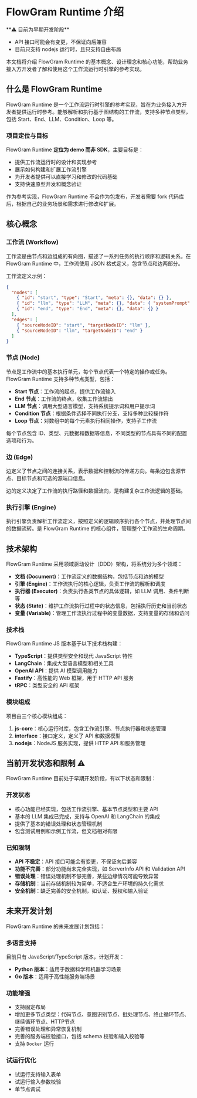 # FlowGram Runtime 介绍

<div className="rs-highlight">
  **⚠️ 目前为早期开发阶段**

  * API 接口可能会有变更，不保证向后兼容
  * 目前只支持 nodejs 运行时，且只支持自由布局
</div>

本文档将介绍 FlowGram Runtime 的基本概念、设计理念和核心功能，帮助业务接入方开发者了解和使用这个工作流运行时引擎的参考实现。

## 什么是 FlowGram Runtime

FlowGram Runtime 是一个工作流运行时引擎的参考实现，旨在为业务接入方开发者提供运行时参考。能够解析和执行基于图结构的工作流，支持多种节点类型，包括 Start、End、LLM、Condition、Loop 等。

### 项目定位与目标

FlowGram Runtime **定位为 demo 而非 SDK**，主要目标是：

* 提供工作流运行时的设计和实现参考
* 展示如何构建和扩展工作流引擎
* 为开发者提供可以直接学习和修改的代码基础
* 支持快速原型开发和概念验证

作为参考实现，FlowGram Runtime 不会作为包发布，开发者需要 fork 代码库后，根据自己的业务场景和需求进行修改和扩展。

## 核心概念

### 工作流 (Workflow)

工作流是由节点和边组成的有向图，描述了一系列任务的执行顺序和逻辑关系。在 FlowGram Runtime 中，工作流使用 JSON 格式定义，包含节点和边两部分。

工作流定义示例：

```json
{
  "nodes": [
    { "id": "start", "type": "Start", "meta": {}, "data": {} },
    { "id": "llm", "type": "LLM", "meta": {}, "data": { "systemPrompt": "你是助手", "userPrompt": "{{start.input}}" } },
    { "id": "end", "type": "End", "meta": {}, "data": {} }
  ],
  "edges": [
    { "sourceNodeID": "start", "targetNodeID": "llm" },
    { "sourceNodeID": "llm", "targetNodeID": "end" }
  ]
}
```

### 节点 (Node)

节点是工作流中的基本执行单元，每个节点代表一个特定的操作或任务。FlowGram Runtime 支持多种节点类型，包括：

* **Start 节点**：工作流的起点，提供工作流输入
* **End 节点**：工作流的终点，收集工作流输出
* **LLM 节点**：调用大型语言模型，支持系统提示词和用户提示词
* **Condition 节点**：根据条件选择不同执行分支，支持多种比较操作符
* **Loop 节点**：对数组中的每个元素执行相同操作，支持子工作流

每个节点包含 ID、类型、元数据和数据等信息，不同类型的节点具有不同的配置选项和行为。

### 边 (Edge)

边定义了节点之间的连接关系，表示数据和控制流的传递方向。每条边包含源节点、目标节点和可选的源端口信息。

边的定义决定了工作流的执行路径和数据流向，是构建复杂工作流逻辑的基础。

### 执行引擎 (Engine)

执行引擎负责解析工作流定义，按照定义的逻辑顺序执行各个节点，并处理节点间的数据流转。是 FlowGram Runtime 的核心组件，管理整个工作流的生命周期。

## 技术架构

FlowGram Runtime 采用领域驱动设计（DDD）架构，将系统分为多个领域：

* **文档 (Document)**：工作流定义的数据结构，包括节点和边的模型
* **引擎 (Engine)**：工作流执行的核心逻辑，负责工作流的解析和调度
* **执行器 (Executor)**：负责执行各类节点的具体逻辑，如 LLM 调用、条件判断等
* **状态 (State)**：维护工作流执行过程中的状态信息，包括执行历史和当前状态
* **变量 (Variable)**：管理工作流执行过程中的变量数据，支持变量的存储和访问

### 技术栈

FlowGram Runtime JS 版本基于以下技术栈构建：

* **TypeScript**：提供类型安全和现代 JavaScript 特性
* **LangChain**：集成大型语言模型和相关工具
* **OpenAI API**：提供 AI 模型调用能力
* **Fastify**：高性能的 Web 框架，用于 HTTP API 服务
* **tRPC**：类型安全的 API 框架

### 模块组成

项目由三个核心模块组成：

1. **js-core**：核心运行时库，包含工作流引擎、节点执行器和状态管理
2. **interface**：接口定义，定义了 API 和数据模型
3. **nodejs**：NodeJS 服务实现，提供 HTTP API 和服务管理

## 当前开发状态和限制 ⚠️

FlowGram Runtime 目前处于早期开发阶段，有以下状态和限制：

### 开发状态

* 核心功能已经实现，包括工作流引擎、基本节点类型和主要 API
* 基本的 LLM 集成已完成，支持与 OpenAI 和 LangChain 的集成
* 提供了基本的错误处理和状态管理机制
* 包含测试用例和示例工作流，但文档相对有限

### 已知限制

* **API 不稳定**：API 接口可能会有变更，不保证向后兼容
* **功能不完善**：部分功能尚未完全实现，如 ServerInfo API 和 Validation API
* **错误处理**：错误处理机制不够完善，某些边缘情况可能导致异常
* **存储机制**：当前存储机制较为简单，不适合生产环境的持久化需求
* **安全机制**：缺乏完善的安全机制，如认证、授权和输入验证

## 未来开发计划

FlowGram Runtime 的未来发展计划包括：

### 多语言支持

目前只有 JavaScript/TypeScript 版本，计划开发：

* **Python 版本**：适用于数据科学和机器学习场景
* **Go 版本**：适用于高性能服务端场景

### 功能增强

* 支持固定布局
* 增加更多节点类型：代码节点、意图识别节点、批处理节点、终止循环节点、继续循环节点、HTTP节点
* 完善错误处理和异常恢复机制
* 完善的服务端校验接口，包括 schema 校验和输入校验等
* 支持 `Docker` 运行

### 试运行优化

* 试运行支持输入表单
* 试运行输入参数校验
* 单节点调试
